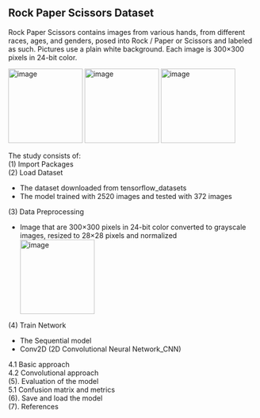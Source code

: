 ## Rock Paper Scissors Dataset

Rock Paper Scissors contains images from various hands, from different races, ages, and genders, posed into Rock / Paper or Scissors and labeled as such. Pictures use a plain white background. Each image is 300×300 pixels in 24-bit color.

<img height="150" alt="image" src="https://user-images.githubusercontent.com/58983814/128369190-0f91408c-07b3-4f2f-92aa-112b34cf0c68.png"> <img height="150" alt="image" src="https://user-images.githubusercontent.com/58983814/128369291-dad36fbc-d21e-49f8-8929-ce1ac383fe82.png"> <img height="150" alt="image" src="https://user-images.githubusercontent.com/58983814/128369363-ca34eaf8-68b8-4326-89de-f899470adcd3.png">


The study consists of:<br>
(1) Import Packages<br>
(2) Load Dataset<br>
  <ul>
      <li>The dataset downloaded from tensorflow_datasets</li>
      <li>The model trained with 2520 images and tested with 372 images</li>
  </ul>
(3) Data Preprocessing<br>
  <ul>
      <li> Image that are 300×300 pixels in 24-bit color converted to grayscale images, resized to 28×28 pixels and normalized </li>
      <img height="150" alt="image" src="https://user-images.githubusercontent.com/58983814/128373627-ff4c7f2a-6216-43b8-b45d-e916644129e3.png">
  </ul>
(4) Train Network<br>
  <ul>
      <li> The Sequential model</li>
      <li> Conv2D (2D Convolutional Neural Network_CNN)</li>
  </ul>

  4.1 Basic approach<br>
  4.2 Convolutional approach<br>
(5). Evaluation of the model<br>
  5.1 Confusion matrix and metrics<br>
(6). Save and load the model<br>
(7). References<br>

